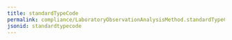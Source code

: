 ```yaml
---
title: standardTypeCode
permalink: compliance/LaboratoryObservationAnalysisMethod.standardTypeCode.html
jsonid: standardtypecode
---
```

